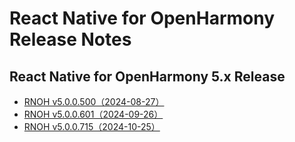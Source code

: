 # React Native for OpenHarmony Release Notes

## React Native for OpenHarmony 5.x Release

- [RNOH v5.0.0.500（2024-08-27）](./release-notes/react-native-harmony-v5.0.0.500.md)
- [RNOH v5.0.0.601（2024-09-26）](./release-notes/react-native-harmony-v5.0.0.601.md)
- [RNOH v5.0.0.715（2024-10-25）](./release-notes/react-native-harmony-v5.0.0.715.md)